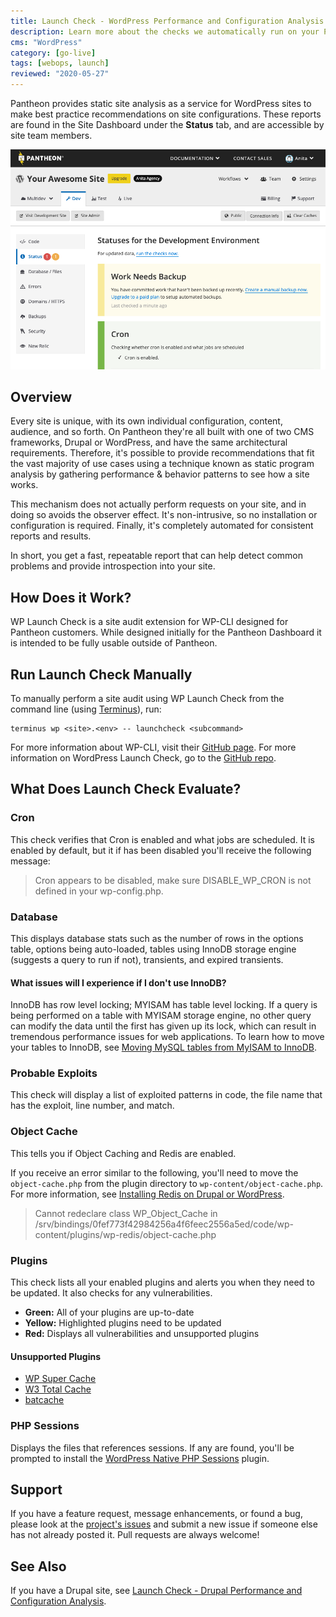 ```yaml
---
title: Launch Check - WordPress Performance and Configuration Analysis
description: Learn more about the checks we automatically run on your Pantheon WordPress site.
cms: "WordPress"
category: [go-live]
tags: [webops, launch]
reviewed: "2020-05-27"
---
```


Pantheon provides static site analysis as a service for WordPress sites to make best practice recommendations on site configurations. These reports are found in the Site Dashboard under the **Status** tab, and are accessible by site team members.

![status tab on live environment](../images/dashboard/status-tab.png)

## Overview

Every site is unique, with its own individual configuration, content, audience, and so forth. On Pantheon they're all built with one of two CMS frameworks, Drupal or WordPress, and have the same architectural requirements. Therefore, it's possible to provide recommendations that fit the vast majority of use cases using a technique known as static program analysis by gathering performance & behavior patterns to see how a site works.

This mechanism does not actually perform requests on your site, and in doing so avoids the observer effect. It's non-intrusive, so no installation or configuration is required. Finally, it's completely automated for consistent reports and results.

In short, you get a fast, repeatable report that can help detect common problems and provide introspection into your site.

## How Does it Work?

WP Launch Check is a site audit extension for WP-CLI designed for Pantheon customers. While designed initially for the Pantheon Dashboard it is intended to be fully usable outside of Pantheon.

## Run Launch Check Manually

To manually perform a site audit using WP Launch Check from the command line (using [Terminus](/terminus)), run:

```bash{promptUser: user}
terminus wp <site>.<env> -- launchcheck <subcommand>
```

For more information about WP-CLI, visit their [GitHub page](https://github.com/wp-cli/wp-cli). For more information on WordPress Launch Check, go to the [GitHub repo](https://github.com/pantheon-systems/wp_launch_check/).

## What Does Launch Check Evaluate?

### Cron

This check verifies that Cron is enabled and what jobs are scheduled. It is enabled by default, but it if has been disabled you'll receive the following message:

> Cron appears to be disabled, make sure DISABLE_WP_CRON is not defined in your wp-config.php.

### Database

This displays database stats such as the number of rows in the options table, options being auto-loaded, tables using InnoDB storage engine (suggests a query to run if not), transients, and expired transients.

#### What issues will I experience if I don't use InnoDB?

InnoDB has row level locking; MYISAM has table level locking. If a query is being performed on a table with MYISAM storage engine, no other query can modify the data until the first has given up its lock, which can result in tremendous performance issues for web applications.
To learn how to move your tables to InnoDB, see [Moving MySQL tables from MyISAM to InnoDB](/myisam-to-innodb).

### Probable Exploits

This check will display a list of exploited patterns in code, the file name that has the exploit, line number, and match.

### Object Cache

This tells you if Object Caching and Redis are enabled.

If you receive an error similar to the following, you'll need to move the `object-cache.php` from the plugin directory to `wp-content/object-cache.php`. For more information, see [Installing Redis on Drupal or WordPress](/redis).

> Cannot redeclare class WP_Object_Cache in
/srv/bindings/0fef773f42984256a4f6feec2556a5ed/code/wp-content/plugins/wp-redis/object-cache.php

### Plugins

This check lists all your enabled plugins and alerts you when they need to be updated. It also checks for any vulnerabilities.

- **Green:** All of your plugins are up-to-date
- **Yellow:** Highlighted plugins need to be updated
- **Red:** Displays all vulnerabilities and unsupported plugins

#### Unsupported Plugins

- [WP Super Cache](https://wordpress.org/plugins/wp-super-cache/)
- [W3 Total Cache](https://wordpress.org/plugins/w3-total-cache/)
- [batcache](https://wordpress.org/plugins/batcache/)

### PHP Sessions

Displays the files that references sessions. If any are found, you'll be prompted to install the [WordPress Native PHP Sessions](https://wordpress.org/plugins/wp-native-php-sessions) plugin.

## Support

If you have a feature request, message enhancements, or found a bug, please look at the [project's issues](https://github.com/pantheon-systems/wp_launch_check/issues) and submit a new issue if someone else has not already posted it. Pull requests are always welcome!

## See Also

If you have a Drupal site, see [Launch Check - Drupal Performance and Configuration Analysis](/drupal-launch-check).